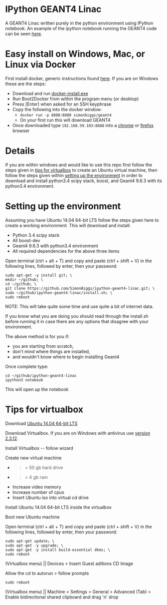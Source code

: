 IPython GEANT4 Linac
====================

A GEANT4 Linac written purely in the python environment using IPython notebook. An example of the ipython notebook running the GEANT4 code can be seen [here](http://nbviewer.ipython.org/github/SimonBiggs/ipython-geant4-linac/blob/master/main.ipynb).


Easy install on Windows, Mac, or Linux via Docker
=================================================
First install docker, generic instructions found [here](https://docs.docker.com/installation/). If you are on Windows these are the steps:
 
 * Download and run [docker-install.exe](https://github.com/boot2docker/windows-installer/releases/download/v1.3.1/docker-install.exe)
 * Run Boot2Docker from within the program menu (or desktop)
 * Press [Enter] when asked for an SSH keyphrase
 * Copy the following into the docker window:
   * `docker run -p 8888:8888 simonbiggs/geant4`
   * On your first run this will download GEANT4
 * Once downloaded type `192.168.59.103:8888` into a [chrome](https://www.google.com/chrome/browser/) or [firefox](https://www.mozilla.org/firefox/new/) browser
 

Details
=======
If you are within windows and would like to use this repo first follow the steps given in [tips for virtualbox](#tips-for-virtualbox) to create an Ubuntu virtual machine, then follow the steps given within [setting up the environment](#setting-up-the-environment) in order to download and install python3.4 scipy stack, boost, and Geant4 9.6.3 with its python3.4 environment.




Setting up the environment
==========================

Assuming you have Ubuntu 14.04 64-bit LTS follow the steps given here to create a working environment. This will download and install:

 * Python 3.4 scipy stack
 * All boost-dev
 * Geant4 9.6.3 with python3.4 environment
 * All required dependencies for the above three items

Open terminal (ctrl + alt + T) and copy and paste (ctrl + shift + V) in the following lines, followed by enter, then your password:

    sudo apt-get -y install git; \
    mkdir ~/github; \
    cd ~/github; \
    git clone https://github.com/SimonBiggs/ipython-geant4-linac.git; \
    sudo ~/github/ipython-geant4-linac/install.sh; \
    sudo reboot

NOTE: This will take quite some time and use quite a bit of internet data. 

If you know what you are doing you should read through the install.sh before running it in case there are any options that disagree with your environment. 

The above method is for you if:

 * you are starting from scratch, 
 * don't mind where things are installed, 
 * and wouldn't know where to begin installing Geant4 


Once complete type:

    cd ~/github/ipython-geant4-linac
    ipython3 notebook
    
This will open up the notebook


Tips for virtualbox
===================
Download [Ubuntu 14.04 64-bit LTS](http://www.ubuntu.com/download/desktop/thank-you?version=14.04.1&architecture=amd64)

Download Virtualbox. If you are on Windows with antivirus use [version 2.3.12](http://download.virtualbox.org/virtualbox/4.3.12/VirtualBox-4.3.12-93733-Win.exe).

Install Virtualbox -- follow wizard

Create new virtual machine

 * >= 50 gb hard drive
 * >= 4 gb ram
 * Increase video memory
 * Increase number of cpus
 * Insert Ubuntu iso into virtual cd drive

Install Ubuntu 14.04 64-bit LTS inside the virtualbox


Boot new Ubuntu machine

Open terminal (ctrl + alt + T) and copy and paste (ctrl + shift + V) in the following lines, followed by enter, then your password:

    sudo apt-get update; \
    sudo apt-get -y upgrade; \
    sudo apt-get -y install build-essential dkms; \
    sudo reboot

(Virtualbox menu) || Devices > Insert Guest aditions CD Image

Allow the cd to autorun > follow prompts

    sudo reboot

(Virtualbox menu) || Machine > Settings > General > Advanced (Tab) > Enable bidirectional shared clipboard and drag 'n' drop

